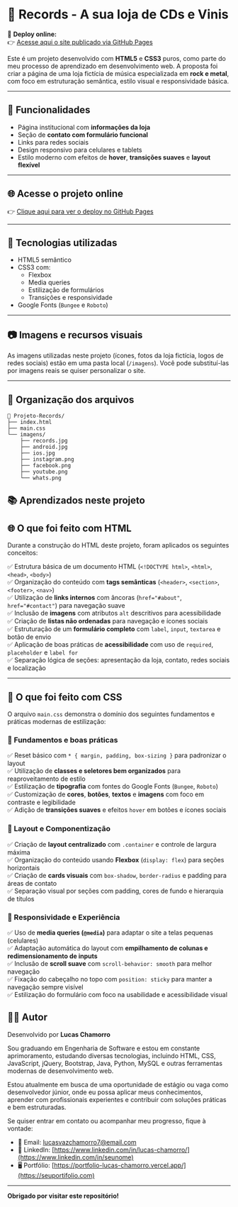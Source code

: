 # 🎸 Records - A sua loja de CDs e Vinis

📌 **Deploy online:**  
👉 [Acesse aqui o site publicado via GitHub Pages](https://lucasvazchamorro.github.io/records-loja-de-cds/)

Este é um projeto desenvolvido com **HTML5** e **CSS3** puros, como parte do meu processo de aprendizado em desenvolvimento web. A proposta foi criar a página de uma loja fictícia de música especializada em **rock e metal**, com foco em estruturação semântica, estilo visual e responsividade básica.

---

## 📌 Funcionalidades

- Página institucional com **informações da loja**
- Seção de **contato com formulário funcional**
- Links para redes sociais
- Design responsivo para celulares e tablets
- Estilo moderno com efeitos de **hover**, **transições suaves** e **layout flexível**

---

## 🌐 Acesse o projeto online

👉 [Clique aqui para ver o deploy no GitHub Pages](https://lucasvazchamorro.github.io/records-loja-de-cds/)  


---

## 🧱 Tecnologias utilizadas

- HTML5 semântico
- CSS3 com:
  - Flexbox
  - Media queries
  - Estilização de formulários
  - Transições e responsividade
- Google Fonts (`Bungee` e `Roboto`)

---

## 📷 Imagens e recursos visuais

As imagens utilizadas neste projeto (ícones, fotos da loja fictícia, logos de redes sociais) estão em uma pasta local (`/imagens`). Você pode substituí-las por imagens reais se quiser personalizar o site.

---

## 📁 Organização dos arquivos

```
📂 Projeto-Records/
├── index.html
├── main.css
└── imagens/
    ├── records.jpg
    ├── android.jpg
    ├── ios.jpg
    ├── instagram.png
    ├── facebook.png
    ├── youtube.png
    └── whats.png
```


## 📚 Aprendizados neste projeto

## 🌐 O que foi feito com **HTML**

Durante a construção do HTML deste projeto, foram aplicados os seguintes conceitos:

✅ Estrutura básica de um documento HTML (`<!DOCTYPE html>`, `<html>`, `<head>`, `<body>`)  
✅ Organização do conteúdo com **tags semânticas** (`<header>`, `<section>`, `<footer>`, `<nav>`)  
✅ Utilização de **links internos** com âncoras (`href="#about"`, `href="#contact"`) para navegação suave  
✅ Inclusão de **imagens** com atributos `alt` descritivos para acessibilidade  
✅ Criação de **listas não ordenadas** para navegação e ícones sociais  
✅ Estruturação de um **formulário completo** com `label`, `input`, `textarea` e botão de envio  
✅ Aplicação de boas práticas de **acessibilidade** com uso de `required`, `placeholder` e `label for`  
✅ Separação lógica de seções: apresentação da loja, contato, redes sociais e localização  

---

## 🎨 O que foi feito com **CSS**

O arquivo `main.css` demonstra o domínio dos seguintes fundamentos e práticas modernas de estilização:

### 🔹 Fundamentos e boas práticas

✅ Reset básico com `* { margin, padding, box-sizing }` para padronizar o layout  
✅ Utilização de **classes e seletores bem organizados** para reaproveitamento de estilo  
✅ Estilização de **tipografia** com fontes do Google Fonts (`Bungee`, `Roboto`)  
✅ Customização de **cores**, **botões**, **textos** e **imagens** com foco em contraste e legibilidade  
✅ Adição de **transições suaves** e efeitos `hover` em botões e ícones sociais

### 🔹 Layout e Componentização

✅ Criação de **layout centralizado** com `.container` e controle de largura máxima  
✅ Organização do conteúdo usando **Flexbox** (`display: flex`) para seções horizontais  
✅ Criação de **cards visuais** com `box-shadow`, `border-radius` e padding para áreas de contato  
✅ Separação visual por seções com padding, cores de fundo e hierarquia de títulos

### 🔹 Responsividade e Experiência
✅ Uso de **media queries (`@media`)** para adaptar o site a telas pequenas (celulares)  
✅ Adaptação automática do layout com **empilhamento de colunas e redimensionamento de inputs**  
✅ Inclusão de **scroll suave** com `scroll-behavior: smooth` para melhor navegação  
✅ Fixação do cabeçalho no topo com `position: sticky` para manter a navegação sempre visível  
✅ Estilização do formulário com foco na usabilidade e acessibilidade visual



## 👨‍💻 Autor

Desenvolvido por **Lucas Chamorro**  

Sou graduando em Engenharia de Software e estou em constante aprimoramento, estudando diversas tecnologias, incluindo HTML, CSS, JavaScript, jQuery, Bootstrap, Java, Python, MySQL e outras ferramentas modernas de desenvolvimento web.

Estou atualmente em busca de uma oportunidade de estágio ou vaga como desenvolvedor júnior, onde eu possa aplicar meus conhecimentos, aprender com profissionais experientes e contribuir com soluções práticas e bem estruturadas.

Se quiser entrar em contato ou acompanhar meu progresso, fique à vontade:

- 📧 Email: lucasvazchamorro7@email.com
- 💼 LinkedIn: [https://www.linkedin.com/in/lucas-chamorro/](https://www.linkedin.com/in/seunome)
- 🖥️ Portfólio: [https://portfolio-lucas-chamorro.vercel.app/](https://seuportifolio.com)

---

**Obrigado por visitar este repositório!**